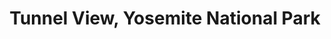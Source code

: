 ---
title: "Tunnel View, Yosemite National Park"
excerpt: "<br/><img src='/images/photo/yosemite_tunnel_view.png'>"
collection: photography
---
